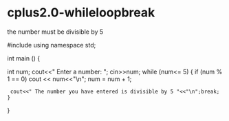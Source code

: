 # cplus2.0-whileloopbreak
the number must be divisible by 5

#include <iostream>
using namespace std;

int
main ()
{
 
  int num;
  cout<<" Enter a number: ";
  cin>>num;
  while (num<= 5)
    {
      if (num % 1 == 0)
	cout << num<<"\n";
     num = num + 1;
     
     cout<<" The number you have entered is divisible by 5 "<<"\n";break;
    }
    
}
